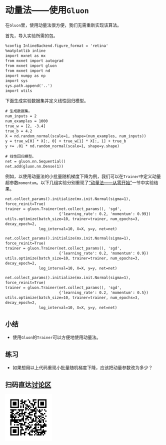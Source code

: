 # 动量法——使用`Gluon`

在`Gluon`里，使用动量法很方便，我们无需重新实现该算法。

首先，导入实验所需的包。

```{.python .input}
%config InlineBackend.figure_format = 'retina'
%matplotlib inline
import mxnet as mx
from mxnet import autograd
from mxnet import gluon
from mxnet import nd
import numpy as np
import sys
sys.path.append('..')
import utils
```

下面生成实验数据集并定义线性回归模型。

```{.python .input  n=1}
# 生成数据集。
num_inputs = 2
num_examples = 1000
true_w = [2, -3.4]
true_b = 4.2
X = nd.random_normal(scale=1, shape=(num_examples, num_inputs))
y = true_w[0] * X[:, 0] + true_w[1] * X[:, 1] + true_b
y += .01 * nd.random_normal(scale=1, shape=y.shape)

# 线性回归模型。
net = gluon.nn.Sequential()
net.add(gluon.nn.Dense(1))
```

例如，以使用动量法的小批量随机梯度下降为例，我们可以在`Trainer`中定义动量超参数`momentum`。以下几组实验分别重现了[“动量法——从零开始”](momentum-scratch.md)一节中实验结果。

```{.python .input  n=3}
net.collect_params().initialize(mx.init.Normal(sigma=1), force_reinit=True)
trainer = gluon.Trainer(net.collect_params(), 'sgd',
                        {'learning_rate': 0.2, 'momentum': 0.99})
utils.optimize(batch_size=10, trainer=trainer, num_epochs=3, decay_epoch=2,
               log_interval=10, X=X, y=y, net=net)
```

```{.python .input}
net.collect_params().initialize(mx.init.Normal(sigma=1), force_reinit=True)
trainer = gluon.Trainer(net.collect_params(), 'sgd',
                        {'learning_rate': 0.2, 'momentum': 0.9})
utils.optimize(batch_size=10, trainer=trainer, num_epochs=3, decay_epoch=2,
               log_interval=10, X=X, y=y, net=net)
```

```{.python .input}
net.collect_params().initialize(mx.init.Normal(sigma=1), force_reinit=True)
trainer = gluon.Trainer(net.collect_params(), 'sgd',
                        {'learning_rate': 0.2, 'momentum': 0.5})
utils.optimize(batch_size=10, trainer=trainer, num_epochs=3, decay_epoch=2,
               log_interval=10, X=X, y=y, net=net)
```

## 小结

* 使用`Gluon`的`Trainer`可以方便地使用动量法。

## 练习

* 如果想用以上代码重现小批量随机梯度下降，应该把动量参数改为多少？

## 扫码直达[讨论区](https://discuss.gluon.ai/t/topic/1880)

![](../img/qr_momentum-gluon.svg)

